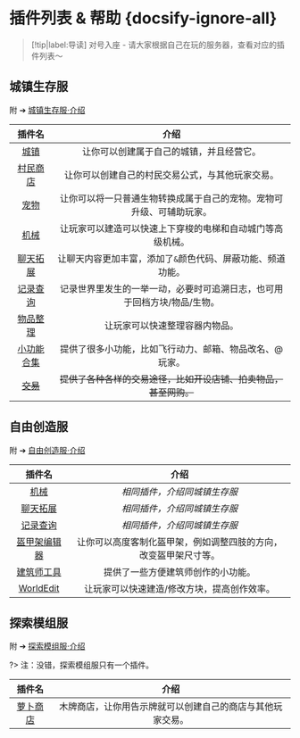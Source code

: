 # 插件列表 & 帮助 {docsify-ignore-all}

> [!tip|label:导读]
> 对号入座 - 请大家根据自己在玩的服务器，查看对应的插件列表～

## 城镇生存服

附 ➔ [城镇生存服·介绍](/mc-servers/survival.md)

| 插件名 | 介绍 |
|:-:|:-:|
|[城镇](/plugins/towny.md)|让你可以创建属于自己的城镇，并且经营它。|
|[村民商店](/plugins/shopkeepers.md)|让你可以创建自己的村民交易公式，与其他玩家交易。|
|[宠物](/plugins/mypet.md)|让你可以将一只普通生物转换成属于自己的宠物。宠物可升级、可辅助玩家。|
|[机械](/plugins/craftbook.md)|让玩家可以建造可以快速上下穿梭的电梯和自动城门等高级机械。|
|[聊天拓展](/plugins/chatutil.md)|让聊天内容更加丰富，添加了`&`颜色代码、屏蔽功能、频道功能。|
|[记录查询](/plugins/logblock.md)|记录世界里发生的一举一动，必要时可追溯日志，也可用于回档方块/物品/生物。|
|[物品整理](/plugins/chestsort.md)|让玩家可以快速整理容器内物品。|
|[小功能合集](/plugins/nu.md)|提供了很多小功能，比如飞行动力、邮箱、物品改名、@玩家。|
|~~[交易](/plugins/trade.md)~~|~~提供了各种各样的交易途径，比如开设店铺、拍卖物品，甚至网购。~~|

## 自由创造服

附 ➔ [自由创造服·介绍](/mc-servers/creative.md)

| 插件名 | 介绍 |
|:-:|:-:|
|[机械](/plugins/craftbook.md)|*相同插件，介绍同城镇生存服*|
|[聊天拓展](/plugins/chatutil.md)|*相同插件，介绍同城镇生存服*|
|[记录查询](/plugins/logblock.md)|*相同插件，介绍同城镇生存服*|
|[盔甲架编辑器](/plugins/ast.md)|让你可以高度客制化盔甲架，例如调整四肢的方向，改变盔甲架尺寸等。|
|[建筑师工具](/plugins/bu.md)|提供了一些方便建筑师创作的小功能。|
|[WorldEdit](http://mineplugin.org/WorldEdit)|让玩家可以快速建造/修改方块，提高创作效率。|

## 探索模组服

附 ➔ [探索模组服·介绍](/mod)

?> 注：没错，探索模组服只有一个插件。

| 插件名 | 介绍 |
|:-:|:-:|
|[萝卜商店](/plugins/carrotshop.md)|木牌商店，让你用告示牌就可以创建自己的商店与其他玩家交易。|

